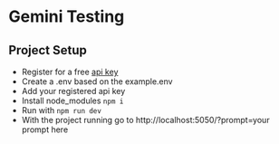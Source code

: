 # Gemini Testing

## Project Setup

- Register for a free [api key](https://aistudio.google.com/apikey)
- Create a .env based on the example.env
- Add your registered api key
- Install node_modules `npm i`
- Run with `npm run dev`
- With the project running go to http://localhost:5050/?prompt=your prompt here